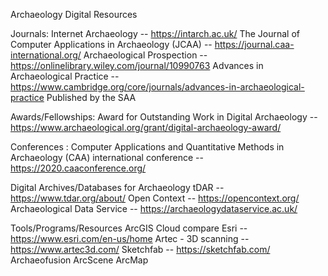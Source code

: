 Archaeology Digital Resources

Journals:
  Internet Archaeology -- https://intarch.ac.uk/
  The Journal of Computer Applications in Archaeology (JCAA) -- https://journal.caa-international.org/
  Archaeological Prospection -- https://onlinelibrary.wiley.com/journal/10990763
  Advances in Archaeological Practice -- https://www.cambridge.org/core/journals/advances-in-archaeological-practice 
  Published by the SAA

Awards/Fellowships:
  Award for Outstanding Work in Digital Archaeology -- https://www.archaeological.org/grant/digital-archaeology-award/

Conferences :
  Computer Applications and Quantitative Methods in Archaeology (CAA) international conference -- https://2020.caaconference.org/

Digital Archives/Databases for Archaeology
  tDAR -- https://www.tdar.org/about/
  Open Context -- https://opencontext.org/
  Archaeological Data Service -- https://archaeologydataservice.ac.uk/
 
Tools/Programs/Resources
  ArcGIS
  Cloud compare
  Esri -- https://www.esri.com/en-us/home
  Artec - 3D scanning -- https://www.artec3d.com/
  Sketchfab -- https://sketchfab.com/
  Archaeofusion
  ArcScene
  ArcMap
 

